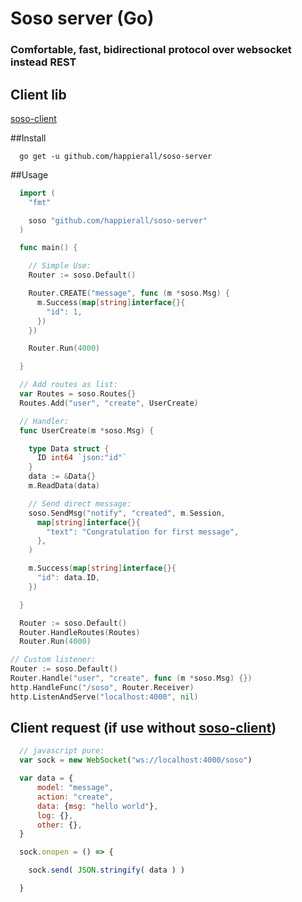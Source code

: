# Soso server (Go)
### Comfortable, fast, bidirectional protocol over websocket instead REST

## Client lib
[soso-client](https://github.com/happierall/soso-client)

##Install
```
  go get -u github.com/happierall/soso-server
```

##Usage
```go
  import (
  	"fmt"

  	soso "github.com/happierall/soso-server"
  )

  func main() {

    // Simple Use:
    Router := soso.Default()

    Router.CREATE("message", func (m *soso.Msg) {
      m.Success(map[string]interface{}{
        "id": 1,
      })
    })

    Router.Run(4000)

  }
```

```go
  // Add routes as list:
  var Routes = soso.Routes{}
  Routes.Add("user", "create", UserCreate)

  // Handler:
  func UserCreate(m *soso.Msg) {

    type Data struct {
      ID int64 `json:"id"`
    }
    data := &Data{}
    m.ReadData(data)

    // Send direct message:
    soso.SendMsg("notify", "created", m.Session,
      map[string]interface{}{
        "text": "Congratulation for first message",
      },
    )

    m.Success(map[string]interface{}{
      "id": data.ID,
    })

  }

  Router := soso.Default()
  Router.HandleRoutes(Routes)
  Router.Run(4000)
```


```go
// Custom listener:
Router := soso.Default()
Router.Handle("user", "create", func (m *soso.Msg) {})
http.HandleFunc("/soso", Router.Receiver)
http.ListenAndServe("localhost:4000", nil)
```

## Client request (if use without [soso-client](https://github.com/happierall/soso-client))
```javascript
  // javascript pure:
  var sock = new WebSocket("ws://localhost:4000/soso")

  var data = {
      model: "message",
      action: "create",
      data: {msg: "hello world"},
      log: {},
      other: {},
  }

  sock.onopen = () => {

    sock.send( JSON.stringify( data ) )

  }
```

